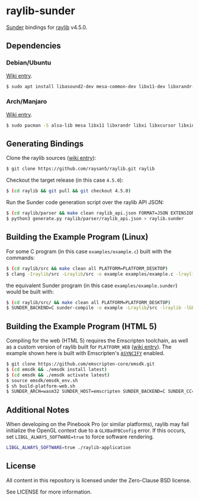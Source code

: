 # raylib-sunder

[Sunder](https://github.com/ashn-dot-dev/sunder) bindings for [raylib](https://github.com/raysan5/raylib) v4.5.0.

## Dependencies
### Debian/Ubuntu

[Wiki entry](https://github.com/raysan5/raylib/wiki/Working-on-GNU-Linux#ubuntu).

```sh
$ sudo apt install libasound2-dev mesa-common-dev libx11-dev libxrandr-dev libxi-dev xorg-dev libgl1-mesa-dev libglu1-mesa-dev
```

### Arch/Manjaro
[Wiki entry](https://github.com/raysan5/raylib/wiki/Working-on-GNU-Linux#arch-linux).

```sh
$ sudo pacman -S alsa-lib mesa libx11 libxrandr libxi libxcursor libxinerama
```

## Generating Bindings
Clone the raylib sources ([wiki entry](https://github.com/raysan5/raylib/wiki/Working-on-GNU-Linux#build-raylib-using-make)):

```sh
$ git clone https://github.com/raysan5/raylib.git raylib
```

Checkout the target release (in this case `4.5.0`):

```sh
$ (cd raylib && git pull && git checkout 4.5.0)
```

Run the Sunder code generation script over the raylib API JSON:

```sh
$ (cd raylib/parser && make clean raylib_api.json FORMAT=JSON EXTENSION=json)
$ python3 generate.py raylib/parser/raylib_api.json > raylib.sunder
```

## Building the Example Program (Linux)
For some C program (in this case `examples/example.c`) built with the commands:

```sh
$ (cd raylib/src && make clean all PLATFORM=PLATFORM_DESKTOP)
$ clang -Iraylib/src -Lraylib/src -o example examples/example.c -lraylib -lGL -lm -lpthread -ldl -lrt -lX11
```

the equivalent Sunder program (in this case `examples/example.sunder`) would be built with:

```sh
$ (cd raylib/src/ && make clean all PLATFORM=PLATFORM_DESKTOP)
$ SUNDER_BACKEND=C sunder-compile -o example -Lraylib/src -lraylib -lGL -lm -lpthread -ldl -lrt -lX11 examples/example.sunder
```

## Building the Example Program (HTML 5)
Compiling for the web (HTML 5) requires the Emscripten toolchain, as well as a
custom version of raylib built for `PLATFORM_WEB`
([wiki entry](https://github.com/raysan5/raylib/wiki/Working-for-Web-(HTML5))).
The example shown here is built with Emscripten's
[`ASYNCIFY`](https://emscripten.org/docs/porting/asyncify.html) enabled.

```sh
$ git clone https://github.com/emscripten-core/emsdk.git
$ (cd emsdk && ./emsdk install latest)
$ (cd emsdk && ./emsdk activate latest)
$ source emsdk/emsdk_env.sh
$ sh build-platform-web.sh
$ SUNDER_ARCH=wasm32 SUNDER_HOST=emscripten SUNDER_BACKEND=C SUNDER_CC=emcc SUNDER_CFLAGS='-g0 -Os -sASSERTIONS -sASYNCIFY -sSINGLE_FILE=1 -sUSE_GLFW=3 --shell-file examples/example-shell.html' sunder-compile -o example.html -Lraylib/src -lraylib examples/example.sunder
```

## Additional Notes
When developing on the Pinebook Pro (or similar platforms), raylib may fail
initialize the OpenGL context due to a `GLXBadFBConfig` error. If this occurs,
set `LIBGL_ALWAYS_SOFTWARE=true` to force software rendering.

```sh
LIBGL_ALWAYS_SOFTWARE=true ./raylib-application
```

## License
All content in this repository is licensed under the Zero-Clause BSD license.

See LICENSE for more information.
